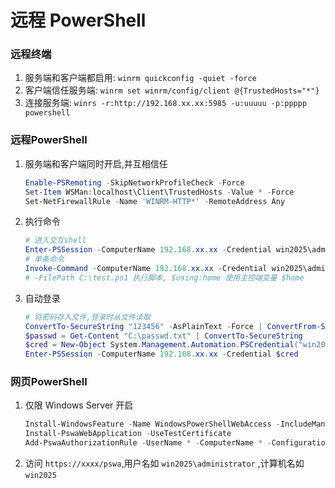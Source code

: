 ﻿# 远程 PowerShell
### 远程终端
1. 服务端和客户端都启用: `winrm quickconfig -quiet -force`
2. 客户端信任服务端: `winrm set winrm/config/client @{TrustedHosts="*"}`
3. 连接服务端: `winrs -r:http://192.168.xx.xx:5985 -u:uuuuu -p:ppppp powershell`
### 远程PowerShell
1. 服务端和客户端同时开启,并互相信任
    ```powershell
    Enable-PSRemoting -SkipNetworkProfileCheck -Force
    Set-Item WSMan:localhost\Client\TrustedHosts -Value * -Force
    Set-NetFirewallRule -Name 'WINRM-HTTP*' -RemoteAddress Any
    ```
2. 执行命令
    ```powershell
    # 进入交互shell
    Enter-PSSession -ComputerName 192.168.xx.xx -Credential win2025\administrator
    # 单条命令
    Invoke-Command -ComputerName 192.168.xx.xx -Credential win2025\administrator -ScriptBlock { Get-ChildItem -Path $home }
    # -FilePath C:\test.ps1 执行脚本, $using:home 使用主控端变量 $home
    ```
3. 自动登录
    ```powershell
    # 将密码存入文件,登录时从文件读取
    ConvertTo-SecureString "123456" -AsPlainText -Force | ConvertFrom-SecureString | Set-Content "C:\passwd.txt"
    $passwd = Get-Content "C:\passwd.txt" | ConvertTo-SecureString
    $cred = New-Object System.Management.Automation.PSCredential("win2025\administrator",$passwd)
    Enter-PSSession -ComputerName 192.168.xx.xx -Credential $cred
    ```
### 网页PowerShell
1. 仅限 Windows Server 开启
    ```ps1
    Install-WindowsFeature -Name WindowsPowerShellWebAccess -IncludeManagementTools
    Install-PswaWebApplication -UseTestCertificate
    Add-PswaAuthorizationRule -UserName * -ComputerName * -ConfigurationName *
    ```
2. 访问 `https://xxxx/pswa`,用户名如 `win2025\administrator` ,计算机名如 `win2025`